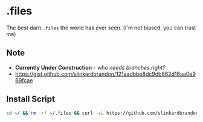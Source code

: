 # .files

The best darn `.files` the world has ever seen. (I'm not biased, you can trust me)

## Note

- **Currently Under Construction** - _who needs branches right?_
- https://gist.github.com/slinkardbrandon/121aadbbe8dc9db862d16aa0e969fcae

## Install Script

```sh
cd ~/ && rm -rf ~/.files && curl -sL https://github.com/slinkardbrandon/dotfiles/archive/master.tar.gz | tar xz && mv dotfiles-master .files && cd .files && ./setup.sh
```
